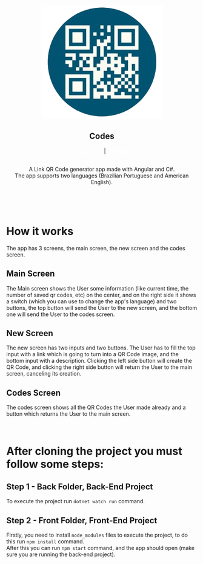 <p align="center">
    <img alt="CodesLogo" src="front/src/assets/icon.png" />
</p>

<h2 align="center">
  Codes
</h2>

<p align="center">
  <a href="README.pt.md" style="color: white ">Português</a>&nbsp;&nbsp;&nbsp;|&nbsp;&nbsp;&nbsp;
  <a href="README.md" style="color: #FFF">English</a>
</p>

<p align="center">
  <br>
  A Link QR Code generator app made with Angular and C#.<br>
  The app supports two languages (Brazilian Portuguese and American English). 
</p>
<br><br><br>

# How it works
The app has 3 screens, the main screen, the new screen and the codes screen.

## Main Screen
The Main screen shows the User some information (like current time, the number of saved qr codes, etc) on the center, and on the right side it shows a switch (which you can use to change the app's language) and two buttons, the top button will send the User to the new screen, and the bottom one will send the User to the codes screen.

## New Screen
The new screen has two inputs and two buttons. The User has to fill the top input with a link which is going to turn into a QR Code image, and the bottom input with a description.
Clicking the left side button will create the QR Code, and clicking the right side button will return the User to the main screen, canceling its creation.

## Codes Screen
The codes screen shows all the QR Codes the User made already and a button which returns the User to the main screen.
<br><br><br>

# After cloning the project you must follow some steps:

## Step 1 - Back Folder, Back-End Project
To execute the project run ``dotnet watch run`` command.

## Step 2 - Front Folder, Front-End Project
Firstly, you need to install ``node_modules`` files to execute the project, to do this run ``npm install`` command. <br>
After this you can run ``npm start`` command, and the app should open (make sure you are running the back-end project).
